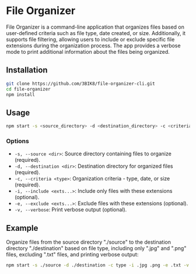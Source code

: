 # File Organizer

File Organizer is a command-line application that organizes files based on user-defined criteria such as file type, date created, or size. Additionally, it supports file filtering, allowing users to include or exclude specific file extensions during the organization process. The app provides a verbose mode to print additional information about the files being organized.

## Installation

```bash
git clone https://github.com/3BIK8/file-organizer-cli.git
cd file-organizer
npm install
```

## Usage

```bash
npm start -s <source_directory> -d <destination_directory> -c <criteria> [-i <include_extensions...>] [-e <exclude_extensions...>] [-v]
```

### Options

- `-s, --source <dir>`: Source directory containing files to organize (required).
- `-d, --destination <dir>`: Destination directory for organized files (required).
- `-c, --criteria <type>`: Organization criteria - type, date, or size (required).
- `-i, --include <exts...>`: Include only files with these extensions (optional).
- `-e, --exclude <exts...>`: Exclude files with these extensions (optional).
- `-v, --verbose`: Print verbose output (optional).

## Example

Organize files from the source directory "./source" to the destination directory "./destination" based on file type, including only ".jpg" and ".png" files, excluding ".txt" files, and printing verbose output:

```bash
npm start -s ./source -d ./destination -c type -i .jpg .png -e .txt -v
```
